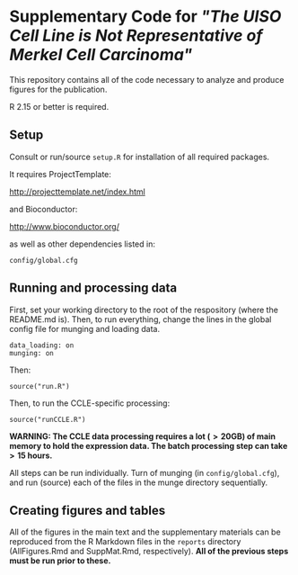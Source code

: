 Supplementary Code for *"The UISO Cell Line is Not Representative of Merkel Cell Carcinoma"*
========================================================

This repository contains all of the code necessary to analyze and produce figures for the publication.

R 2.15 or better is required.

Setup
-----

Consult or run/source `setup.R` for installation of all required packages.

It requires ProjectTemplate:

http://projecttemplate.net/index.html

and Bioconductor:

http://www.bioconductor.org/

as well as other dependencies listed in:

```
config/global.cfg
```

Running and processing data
-------

First, set your working directory to the root of the respository (where the README.md is). Then, to run everything, change the lines in the global config file for munging and loading data.

```
data_loading: on
munging: on
```

Then:

```{r}
source("run.R")
```

Then, to run the CCLE-specific processing:


```{r}
source("runCCLE.R")
```

**WARNING: The CCLE data processing requires a lot ($>20$GB) of main memory to hold the expression data. The batch processing step can take $>15$ hours.**

All steps can be run individually. Turn of munging (in `config/global.cfg`), and run (source) each of the files in the munge directory sequentially.

Creating figures and tables
-------------------------------
All of the figures in the main text and the supplementary materials can be reproduced from the R Markdown files in the `reports` directory (AllFigures.Rmd and SuppMat.Rmd, respectively).
**All of the previous steps must be run prior to these.**
